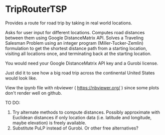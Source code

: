 # TripRouterTSP
Provides a route for road trip by taking in real world locations.

Asks for user input for different locations. Computes road distances between them using Google DistanceMatrix API. Solves a Traveling Salesman Problem using an integer program (Miller-Tucker-Zemlin) formulation to get the shortest distance path from a starting location, visiting all locations once, and terminating back at the starting location.

You would need your Google DistanceMatrix API key and a Gurobi license.

Just did it to see how a big road trip across the continental United States would look like.

View the ipynb file with nbviewer ( https://nbviewer.org/ ) since some plots don't render well on github.

TO DO:
1. Try alternate methods to compute distances. Possibly approximate with Euclidean distances if only location data (i.e. latitude and longitude, maybe elevation) is freely available.
2. Substitute PuLP instead of Gurobi. Or other free alternatives?

